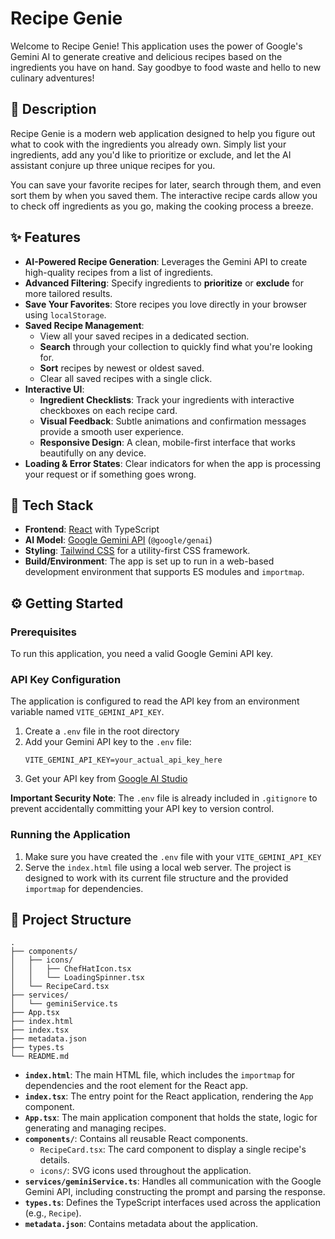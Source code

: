 # Recipe Genie

Welcome to Recipe Genie! This application uses the power of Google's Gemini AI to generate creative and delicious recipes based on the ingredients you have on hand. Say goodbye to food waste and hello to new culinary adventures!

## 📝 Description

Recipe Genie is a modern web application designed to help you figure out what to cook with the ingredients you already own. Simply list your ingredients, add any you'd like to prioritize or exclude, and let the AI assistant conjure up three unique recipes for you.

You can save your favorite recipes for later, search through them, and even sort them by when you saved them. The interactive recipe cards allow you to check off ingredients as you go, making the cooking process a breeze.

## ✨ Features

- **AI-Powered Recipe Generation**: Leverages the Gemini API to create high-quality recipes from a list of ingredients.
- **Advanced Filtering**: Specify ingredients to **prioritize** or **exclude** for more tailored results.
- **Save Your Favorites**: Store recipes you love directly in your browser using `localStorage`.
- **Saved Recipe Management**:
    - View all your saved recipes in a dedicated section.
    - **Search** through your collection to quickly find what you're looking for.
    - **Sort** recipes by newest or oldest saved.
    - Clear all saved recipes with a single click.
- **Interactive UI**:
    - **Ingredient Checklists**: Track your ingredients with interactive checkboxes on each recipe card.
    - **Visual Feedback**: Subtle animations and confirmation messages provide a smooth user experience.
    - **Responsive Design**: A clean, mobile-first interface that works beautifully on any device.
- **Loading & Error States**: Clear indicators for when the app is processing your request or if something goes wrong.

## 🚀 Tech Stack

- **Frontend**: [React](https://reactjs.org/) with TypeScript
- **AI Model**: [Google Gemini API](https://ai.google.dev/) (`@google/genai`)
- **Styling**: [Tailwind CSS](https://tailwindcss.com/) for a utility-first CSS framework.
- **Build/Environment**: The app is set up to run in a web-based development environment that supports ES modules and `importmap`.

## ⚙️ Getting Started

### Prerequisites

To run this application, you need a valid Google Gemini API key.

### API Key Configuration

The application is configured to read the API key from an environment variable named `VITE_GEMINI_API_KEY`.

1. Create a `.env` file in the root directory
2. Add your Gemini API key to the `.env` file:
   ```
   VITE_GEMINI_API_KEY=your_actual_api_key_here
   ```
3. Get your API key from [Google AI Studio](https://aistudio.google.com/app/apikey)

**Important Security Note**: The `.env` file is already included in `.gitignore` to prevent accidentally committing your API key to version control.

### Running the Application

1. Make sure you have created the `.env` file with your `VITE_GEMINI_API_KEY`
2.  Serve the `index.html` file using a local web server. The project is designed to work with its current file structure and the provided `importmap` for dependencies.

## 📂 Project Structure

```
.
├── components/
│   ├── icons/
│   │   ├── ChefHatIcon.tsx
│   │   └── LoadingSpinner.tsx
│   └── RecipeCard.tsx
├── services/
│   └── geminiService.ts
├── App.tsx
├── index.html
├── index.tsx
├── metadata.json
├── types.ts
└── README.md
```

-   **`index.html`**: The main HTML file, which includes the `importmap` for dependencies and the root element for the React app.
-   **`index.tsx`**: The entry point for the React application, rendering the `App` component.
-   **`App.tsx`**: The main application component that holds the state, logic for generating and managing recipes.
-   **`components/`**: Contains all reusable React components.
    -   `RecipeCard.tsx`: The card component to display a single recipe's details.
    -   `icons/`: SVG icons used throughout the application.
-   **`services/geminiService.ts`**: Handles all communication with the Google Gemini API, including constructing the prompt and parsing the response.
-   **`types.ts`**: Defines the TypeScript interfaces used across the application (e.g., `Recipe`).
-   **`metadata.json`**: Contains metadata about the application.
